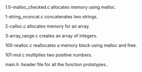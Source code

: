 1.0-malloc_checked.c  allocates memory using malloc.

1-string_nconcat.c  concatenates two strings.

2-calloc.c  allocates memory for an array.

3-array_range.c creates an array of integers.

100-realloc.c  reallocates a memory block using malloc and free.

101-mul.c  multiplies two positive numbers.

 main.h :header file for all the function prototypes..